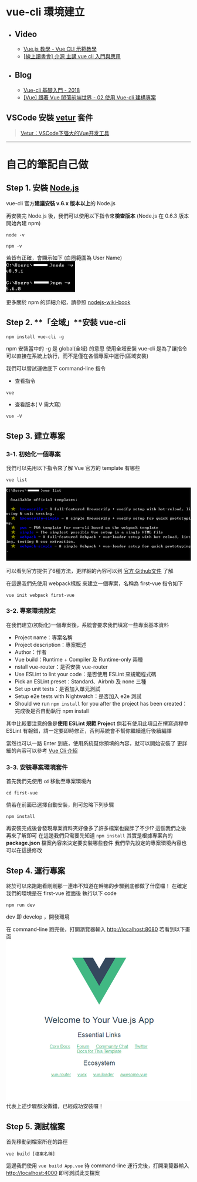 # vue-cli 環境建立

- ## Video
    - [Vue.js 教學 - Vue CLI 示範教學](https://www.youtube.com/watch?v=3ypel9_VtmU)
    - [[線上讀書會] 介源 主講 vue cli 入門與應用](https://www.youtube.com/watch?v=QNIEPHfoZK8)
- ## Blog
    - [Vue-cli 基礎入門 - 2018](https://www.gitbook.com/book/qq7886/vue-cli-2018/details)
    - [[Vue] 跟著 Vue 闖蕩前端世界 - 02 使用 Vue-cli 建構專案](https://dotblogs.com.tw/wasichris/2017/03/01/172049)

## VSCode 安裝 [vetur](https://marketplace.visualstudio.com/items?itemName=octref.vetur) 套件
> [Vetur：VSCode下强大的Vue开发工具](https://zhuanlan.zhihu.com/p/27561649)

---

# 自己的筆記自己做

## Step 1.  安裝 [Node.js](https://nodejs.org/en/) 
vue-cli 官方**建議安裝 v.6.x 版本以上**的 Node.js

再安裝完 Node.js 後，我們可以使用以下指令來**檢查版本**
(Node.js 在 0.6.3 版本開始內建 npm)
```
node -v
```
```
npm -v
```
若皆有正確，會顯示如下 (白圈範圍為 User Name)
![image](../imgs/版本檢查.png)

更多關於 npm 的詳細介紹，請參照 [nodejs-wiki-book](https://github.com/nodejs-tw/nodejs-wiki-book/blob/master/zh-tw/node_npm.rst)

## Step 2. **「全域」**安裝 vue-cli
```
npm install vue-cli -g
```
npm 安裝當中的 -g 是 global(全域) 的意思
使用全域安裝 vue-cli 是為了讓指令可以直接在系統上執行，而不是僅在各個專案中運行(區域安裝)

我們可以嘗試運做底下 command-line 指令
- 查看指令
```
vue
```
- 查看版本( V 需大寫)
```
vue -V
```

## Step 3. 建立專案
### 3-1. 初始化一個專案
我們可以先用以下指令來了解 Vue 官方的 template 有哪些 
```
vue list
```
![image](../imgs/vue-list.png)

可以看到官方提供了6種方法，更詳細的內容可以到 [官方 Github文件](https://github.com/vuejs/vue-cli#official-templates) 了解

在這邊我們先使用 webpack樣版 來建立一個專案，名稱為 first-vue
指令如下
```
vue init webpack first-vue
```
### 3-2. 專案環境設定
在我們建立(初始化)一個專案後，系統會要求我們填寫一些專案基本資料
- Project name：專案名稱
- Project description：專案概述
- Author：作者
- Vue build：Runtime + Compiler 及 Runtime-only 兩種
- nstall vue-router：是否安裝 vue-router
- Use ESLint to lint your code：是否使用 ESLint 來規範程式碼
- Pick an ESLint preset：Standard、Airbnb 及 none 三種
- Set up unit tests：是否加入單元測試
- Setup e2e tests with Nightwatch：是否加入 e2e 測試
- Should we run `npm install` for you after the project has been created：完成後是否自動執行 npm install

其中比較要注意的像是**使用 ESLint 規範 Project**
倘若有使用此項且在撰寫過程中 ESLint 有報錯，請一定要即時修正，否則系統會不幫你繼續進行後續編譯

當然也可以一路 Enter 到底，使用系統幫你預填的內容，就可以開始安裝了
更詳細的內容可以參考 [Vue Cli 介紹](https://paper.dropbox.com/doc/Vue-Cli-pbpJGPUyjZy5xuoSFffId)

### 3-3. 安裝專案環境套件
首先我們先使用 ```cd``` 移動至專案環境內
```
cd first-vue
```
倘若在前面已選擇自動安裝，則可忽略下列步驟
```
npm install
```

再安裝完成後會發現專案資料夾好像多了許多檔案也變胖了不少!?
這個我們之後再來了解即可
在這邊我們只需要先知道 ```npm install``` 其實是根據專案內的 **package.json** 檔案內容來決定要安裝哪些套件
我們早先設定的專案環境內容也可以在這邊修改

## Step 4. 運行專案
終於可以來跑跑看剛剛那一連串不知道在幹嘛的步驟到底都做了什麼囉！
在確定我們的環境是在 first-vue 裡面後
執行以下 code
```
npm run dev
```
dev 即 develop ，開發環境

在 command-line 跑完後，打開瀏覽器輸入 [http://localhost:8080](http://localhost:8080)
若看到以下畫面
![image](../imgs/vue-demo.png)
代表上述步驟都沒做錯，已經成功安裝囉！


## Step 5. 測試檔案

首先移動到檔案所在的路徑
```
vue build [檔案名稱]
```
這邊我們使用 ```vue build App.vue```
待 command-line 運行完後，打開瀏覽器輸入 [http://localhost:4000](http://localhost:4000)
即可測試此支檔案